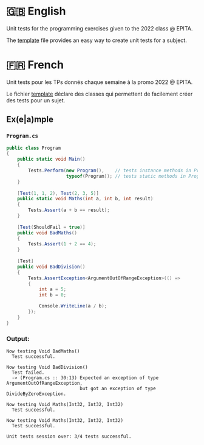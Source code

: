 # 🇬🇧󠁧󠁢󠁥󠁮󠁧󠁿 English
Unit tests for the programming exercises given to the 2022 class @ EPITA.

The [template](./Template.cs) file provides an easy way to create unit tests for a subject.


# 🇫🇷 French
Unit tests pour les TPs donnés chaque semaine à la promo 2022 @ EPITA.

Le fichier [template](./Template.cs) déclare des classes qui permettent de facilement créer des tests pour un sujet.

## Ex(e|a)mple
### `Program.cs`
```csharp
public class Program
{
    public static void Main()
    {
        Tests.Perform(new Program(),    // tests instance methods in Program
                      typeof(Program)); // tests static methods in Program
    }
    
    [Test(1, 1, 2), Test(2, 3, 5)]
    public static void Maths(int a, int b, int result)
    {
        Tests.Assert(a + b == result);
    }
    
    [Test(ShouldFail = true)]
    public void BadMaths()
    {
        Tests.Assert(1 + 2 == 4);
    }
    
    [Test]
    public void BadDivision()
    {
        Tests.AssertException<ArgumentOutOfRangeException>(() =>
        {
            int a = 5;
            int b = 0;

            Console.WriteLine(a / b);
        });
    }
}
```

### Output:
```
Now testing Void BadMaths()
  Test successful.

Now testing Void BadDivision()
  Test failed.
  -> (Program.cs :: 30:13) Expected an exception of type ArgumentOutOfRangeException,
                           but got an exception of type DivideByZeroException.

Now testing Void Maths(Int32, Int32, Int32)
  Test successful.

Now testing Void Maths(Int32, Int32, Int32)
  Test successful.

Unit tests session over: 3/4 tests successful.
```
